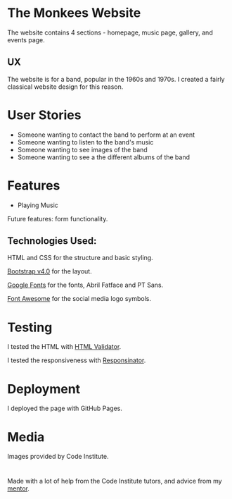 # The Monkees Website

The website contains 4 sections - homepage, music page, gallery, and events page.

## UX

The website is for a band, popular in the 1960s and 1970s.
I created a fairly classical website design for this reason.

# User Stories

- Someone wanting to contact the band to perform at an event
- Someone wanting to listen to the band's music
- Someone wanting to see images of the band
- Someone wanting to see a the different albums of the band

# Features

- Playing Music

Future features: form functionality.

## Technologies Used:

HTML and CSS for the structure and basic styling.

[Bootstrap v4.0](https://getbootstrap.com/docs/4.0/getting-started/introduction/) for the layout.

[Google Fonts](https://fonts.google.com/) for the fonts, Abril Fatface and PT Sans.

[Font Awesome](https://fontawesome.com/) for the social media logo symbols.

# Testing

I tested the HTML with [HTML Validator](https://validator.w3.org/).

I tested the responsiveness with [Responsinator](https://www.responsinator.com/).

# Deployment

I deployed the page with GitHub Pages.

# Media

Images provided by Code Institute. 

#

Made with a lot of help from the Code Institute tutors, and advice from my [mentor](https://github.com/tonkec).

